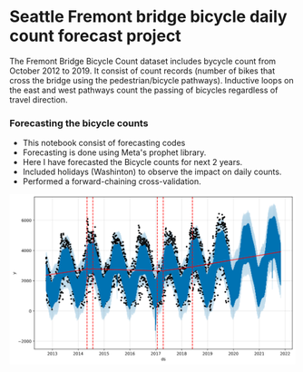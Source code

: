 # Seattle Fremont bridge bicycle daily count forecast project

The Fremont Bridge Bicycle Count dataset includes bycycle count from October 2012 to 2019. It consist of count records (number of bikes that cross the bridge using the pedestrian/bicycle pathways). 
Inductive loops on the east and west pathways count the passing of bicycles regardless of travel direction.

### Forecasting the bicycle counts

* This notebook consist of forecasting codes
* Forecasting is done using Meta's prophet library. 
* Here I have forecasted the Bicycle counts for next 2 years.
* Included holidays (Washinton) to observe the impact on daily counts.
* Performed a forward-chaining cross-validation.

![Alt text](forecastplot.png)